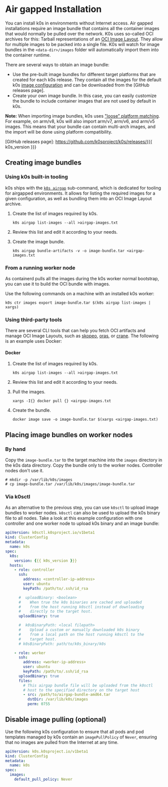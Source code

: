 <!--
SPDX-FileCopyrightText: 2021 k0s authors
SPDX-License-Identifier: CC-BY-SA-4.0
-->

# Air gapped Installation

You can install k0s in environments without Internet access. Air gapped
installations require an image bundle that contains all the container images
that would normally be pulled over the network. K0s uses so-called OCI archives
for this: Tarball representations of an [OCI Image Layout]. They allow for
multiple images to be packed into a single file. K0s will watch for image
bundles in the `<data-dir>/images` folder will automatically import them into
the container runtime.

There are several ways to obtain an image bundle:

- Use the pre-built image bundles for different target platforms that are
  created for each k0s release. They contain all the images for the default k0s
  [image configuration](configuration.md#specimages) and can be downloaded from
  the [GitHub releases page].
- Create your own image bundle. In this case, you can easily customize the
  bundle to include container images that are not used by default in k0s.

**Note:** When importing image bundles, k0s uses ["loose" platform
matching](https://pkg.go.dev/github.com/containerd/platforms@v0.2.1#Only). For
example, on arm/v8, k0s will also import arm/v7, arm/v6, and arm/v5 images. This
means that your bundle can contain multi-arch images, and the import will be
done using platform compatibility.

[OCI Image Layout]: https://github.com/opencontainers/image-spec/blob/v1.0/image-layout.md
[GitHub releases page]: https://github.com/k0sproject/k0s/releases/{{{ k0s_version }}}

## Creating image bundles

### Using k0s built-in tooling

k0s ships with the [`k0s airgap`](cli/k0s_airgap.md) sub-command, which is
dedicated for tooling for airgapped environments. It allows for listing the
required images for a given configuration, as well as bundling them into an OCI
Image Layout archive.

1. Create the list of images required by k0s.

   ```shell
   k0s airgap list-images --all >airgap-images.txt
   ```

2. Review this list and edit it according to your needs.

3. Create the image bundle.

   ```shell
   k0s airgap bundle-artifacts -v -o image-bundle.tar <airgap-images.txt
   ```

### From a running worker node

As containerd pulls all the images during the k0s worker normal bootstrap, you
can use it to build the OCI bundle with images.

Use the following commands on a machine with an installed k0s worker:

```shell
k0s ctr images export image-bundle.tar $(k0s airgap list-images | xargs)
```

### Using third-party tools

There are several CLI tools that can help you fetch OCI artifacts and manage OCI
Image Layouts, such as [skopeo], [oras], or [crane]. The following is an example
uses Docker:

[skopeo]: https://github.com/containers/skopeo
[oras]: https://oras.land/
[crane]: https://github.com/google/go-containerregistry/blob/main/cmd/crane/README.md

#### Docker

1. Create the list of images required by k0s.

   ```shell
   k0s airgap list-images --all >airgap-images.txt
   ```

2. Review this list and edit it according to your needs.

3. Pull the images.

   ```shell
   xargs -I{} docker pull {} <airgap-images.txt
   ```

4. Create the bundle.

   ```shell
   docker image save -o image-bundle.tar $(xargs <airgap-images.txt)
   ```

## Placing image bundles on worker nodes

### By hand

Copy the `image-bundle.tar` to the target machine into the `images` directory in
the k0s data directory. Copy the bundle only to the worker nodes. Controller
nodes don't use it.

```console
# mkdir -p /var/lib/k0s/images
# cp image-bundle.tar /var/lib/k0s/images/image-bundle.tar
```

### Via k0sctl

As an alternative to the previous step, you can use `k0sctl` to upload image
bundles to worker nodes. `k0sctl` can also be used to upload the k0s binary file
to all nodes. Take a look at this example configuration with one controller and
one worker node to upload k0s binary and an image bundle:

```yaml
apiVersion: k0sctl.k0sproject.io/v1beta1
kind: ClusterConfig
metadata:
  name: k0s
spec:
  k0s:
    version: {{{ k0s_version }}}
  hosts:
    - role: controller
      ssh:
        address: <controller-ip-address>
        user: ubuntu
        keyPath: /path/to/.ssh/id_rsa

      #  uploadBinary: <boolean>
      #    When true the k0s binaries are cached and uploaded
      #    from the host running k0sctl instead of downloading
      #    directly to the target host.
      uploadBinary: true

      #  k0sBinaryPath: <local filepath>
      #    Upload a custom or manually downloaded k0s binary
      #    from a local path on the host running k0sctl to the
      #    target host.
      # k0sBinaryPath: path/to/k0s_binary/k0s

    - role: worker
      ssh:
        address: <worker-ip-address>
        user: ubuntu
        keyPath: /path/to/.ssh/id_rsa
      uploadBinary: true
      files:
        # This airgap bundle file will be uploaded from the k0sctl
        # host to the specified directory on the target host
        - src: /path/to/airgap-bundle-amd64.tar
          dstDir: /var/lib/k0s/images
          perm: 0755
```

## Disable image pulling (optional)

Use the following k0s configuration to ensure that all pods and pod templates
managed by k0s contain an `imagePullPolicy` of `Never`, ensuring that no images
are pulled from the Internet at any time.

```yaml
apiVersion: k0s.k0sproject.io/v1beta1
kind: ClusterConfig
metadata:
  name: k0s
spec:
  images:
    default_pull_policy: Never
```
